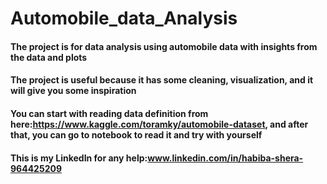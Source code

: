 # Automobile_data_Analysis
#### The project is for data analysis using automobile data with insights from the data and plots
#### The project is useful because it has some cleaning, visualization, and it will give you some inspiration
#### You can start with reading data definition from here:https://www.kaggle.com/toramky/automobile-dataset, and after that, you can go to notebook to read it and try with yourself
#### This is my LinkedIn for any help:www.linkedin.com/in/habiba-shera-964425209
